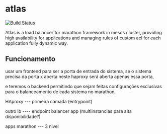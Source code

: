 # atlas

[![Build Status](https://travis-ci.org/aexoti/atlas.svg)](https://travis-ci.org/aexoti/atlas)

Atlas is a load balancer for marathon framework in mesos cluster, providing high availability for applications and managing rules of custom acl for each application fully dynamic way. 


## Funcionamento ##

usar um frontend para ser a porta de entrada do sistema, se o sistema precisa da porta x aberta neste haproxy será aberta apenas essa porta,

e teremos o backend permitindo que sejam feitas configurações exclusivas para o balanceamento de cada sistema no marathon,

HAproxy --- primeira camada (entrypoint)

outro lb ---- endpoint balancer app (multiinstancias para alta disponibilidade?)

apps marathon  --- 3 nivel 




